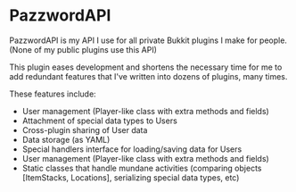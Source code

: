 # PazzwordAPI
PazzwordAPI is my API I use for all private Bukkit plugins I make for people. (None of my public plugins use this API)

This plugin eases development and shortens the necessary time for me to add redundant features that I've written into dozens of plugins,
many times.

These features include:
<ul>
  <li>User management (Player-like class with extra methods and fields)</li>
  <li>Attachment of special data types to Users</li>
  <li>Cross-plugin sharing of User data</li>
  <li>Data storage (as YAML)</li>
  <li>Special handlers interface for loading/saving data for Users</li>
  <li>User management (Player-like class with extra methods and fields)</li>
  <li>Static classes that handle mundane activities (comparing objects [ItemStacks, Locations], serializing special data types, etc)</li>
</ul>
